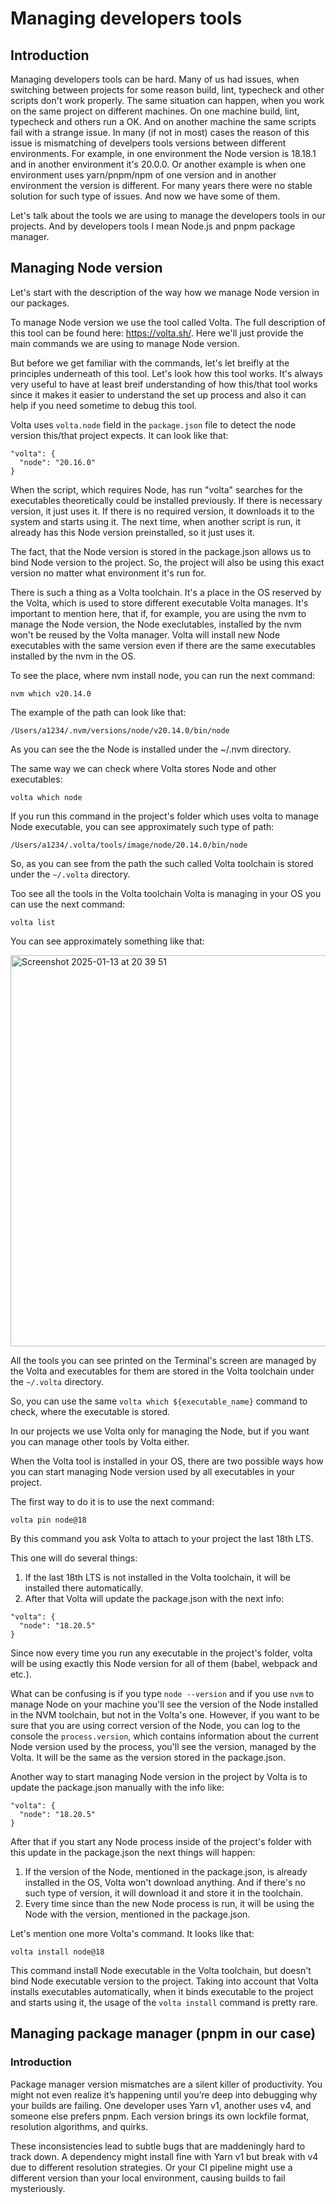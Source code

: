 # Managing developers tools

## Introduction

Managing developers tools can be hard. Many of us had issues, when switching between projects for some reason build, lint, typecheck and other scripts don't work properly. The same situation can happen, when you work on the same project on different machines. On one machine build, lint, typecheck and others run a OK. And on another machine the same scripts fail with a strange issue. In many (if not in most) cases the reason of this issue is mismatching of develpers tools versions between different environments. For example, in one environment the Node version is 18.18.1 and in another environment it's 20.0.0. Or another example is when one environment uses yarn/pnpm/npm of one version and in another environment the version is different. For many years there were no stable solution for such type of issues. And now we have some of them.

Let's talk about the tools we are using to manage the developers tools in our projects. And by developers tools I mean Node.js and pnpm package manager.

## Managing Node version

Let's start with the description of the way how we manage Node version in our packages.

To manage Node version we use the tool called Volta. The full description of this tool can be found here: https://volta.sh/. Here we'll just provide the main commands we are using to manage Node version.

But before we get familiar with the commands, let's let breifly at the principles underneath of this tool. Let's look how this tool works. It's always very useful to have at least breif understanding of how this/that tool works since it makes it easier to understand the set up process and also it can help if you need sometime to debug this tool.

Volta uses `volta.node` field in the `package.json` file to detect the node version this/that project expects. It can look like that:

```
"volta": {
  "node": "20.16.0"
}
```

When the script, which requires Node, has run "volta" searches for the executables theoretically could be installed previously. If there is necessary version, it just uses it. If there is no required version, it downloads it to the system and starts using it. The next time, when another script is run, it already has this Node version preinstalled, so it just uses it.

The fact, that the Node version is stored in the package.json allows us to bind Node version to the project. So, the project will also be using this exact version no matter what environment it's run for.

There is such a thing as a Volta toolchain. It's a place in the OS reserved by the Volta, which is used to store different executable Volta manages. It's important to mention here, that if, for example, you are using the nvm to manage the Node version, the Node execlutables, installed by the nvm won't be reused by the Volta manager. Volta will install new Node executables with the same version even if there are the same executables installed by the nvm in the OS.

To see the place, where nvm install node, you can run the next command:

```
nvm which v20.14.0
```

The example of the path can look like that:

```
/Users/a1234/.nvm/versions/node/v20.14.0/bin/node
```

As you can see the the Node is installed under the ~/.nvm directory.

The same way we can check where Volta stores Node and other executables:

```
volta which node
```
If you run this command in the project's folder which uses volta to manage Node executable, you can see approximately such type of path:

```
/Users/a1234/.volta/tools/image/node/20.14.0/bin/node
```

So, as you can see from the path the such called Volta toolchain is stored under the `~/.volta` directory.

Too see all the tools in the Volta toolchain Volta is managing in your OS you can use the next command:

```
volta list
```

You can see approximately something like that:

<img width="626" alt="Screenshot 2025-01-13 at 20 39 51" src="https://github.com/user-attachments/assets/fde3ac5e-417a-47d0-9402-48cf3a76a95e" />

All the tools you can see printed on the Terminal's screen are managed by the Volta and executables for them are stored in the Volta toolchain under the `~/.volta` directory.

So, you can use the same `volta which ${executable_name}` command to check, where the executable is stored.

In our projects we use Volta only for managing the Node, but if you want you can manage other tools by Volta either.

When the Volta tool is installed in your OS, there are two possible ways how you can start managing Node version used by all executables in your project.

The first way to do it is to use the next command:

```
volta pin node@18
```

By this command you ask Volta to attach to your project the last 18th LTS.

This one will do several things:

1. If the last 18th LTS is not installed in the Volta toolchain, it will be installed there automatically.
2. After that Volta will update the package.json with the next info:

```
"volta": {
  "node": "18.20.5"
}
```

Since now every time you run any executable in the project's folder, volta will be using exactly this Node version for all of them (babel, webpack and etc.).

What can be confusing is if you type `node --version` and if you use `nvm` to manage Node on your machine you'll see the version of the Node installed in the NVM toolchain, but not in the Volta's one. However, if you want to be sure that you are using correct version of the Node, you can log to the console the `process.version`, which contains information about the current Node version used by the process, you'll see the version, managed by the Volta. It will be the same as the version stored in the package.json.

Another way to start managing Node version in the project by Volta is to update the package.json manually with the info like:

```
"volta": {
  "node": "18.20.5"
}
```

After that if you start any Node process inside of the project's folder with this update in the package.json the next things will happen:

1. If the version of the Node, mentioned in the package.json, is already installed in the OS, Volta won't download anything. And if there's no such type of version, it will download it and store it in the toolchain.
2. Every time since than the new Node process is run, it will be using the Node with the version, mentioned in the package.json.

Let's mention one more Volta's command. It looks like that:

```
volta install node@18
```

This command install Node executable in the Volta toolchain, but doesn't bind Node executable version to the project. Taking into account that Volta installs executables automatically, when it binds executable to the project and starts using it, the usage of the `volta install` command is pretty rare.

## Managing package manager (pnpm in our case)

### Introduction
Package manager version mismatches are a silent killer of productivity. You might not even realize it’s happening until you’re deep into debugging why your builds are failing. One developer uses Yarn v1, another uses v4, and someone else prefers pnpm. Each version brings its own lockfile format, resolution algorithms, and quirks.

These inconsistencies lead to subtle bugs that are maddeningly hard to track down. A dependency might install fine with Yarn v1 but break with v4 due to different resolution strategies. Or your CI pipeline might use a different version than your local environment, causing builds to fail mysteriously.
